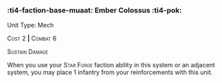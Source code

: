 ### :ti4-faction-base-muaat: **Ember Colossus** :ti4-pok:

Unit Type: Mech 

<span style="font-variant:small-caps;">Cost</span> 2 __|__ <span style="font-variant:small-caps;">Combat</span> 6

<span style="font-variant:small-caps;">Sustain Damage</span>

When you use your <span style="font-variant:small-caps;">Star Forge</span> faction ability in this system or an adjacent system, you may place 1 infantry from your reinforcements with this unit.
